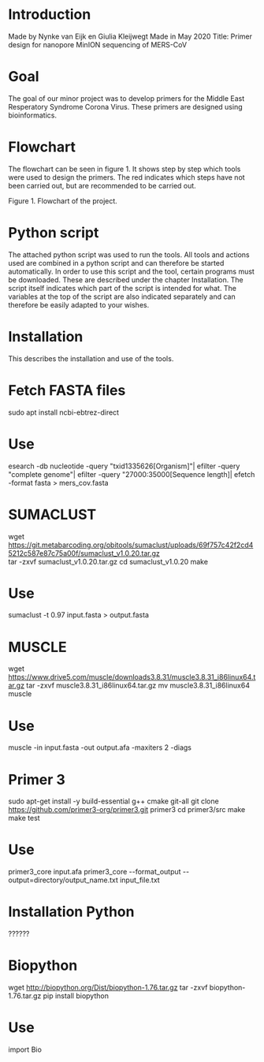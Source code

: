 # Introduction 
Made by Nynke van Eijk en Giulia Kleijwegt
Made in May 2020
Title: Primer design for nanopore MinION sequencing of MERS-CoV

# Goal
The goal of our minor project was to develop primers for the Middle East Resperatory Syndrome Corona Virus. These primers are designed using bioinformatics.

# Flowchart
The flowchart can be seen in figure 1. It shows step by step which tools were used to design the primers. The red indicates which steps have not been carried out, but are recommended to be carried out.

Figure 1. Flowchart of the project. 

# Python script
The attached python script was used to run the tools. All tools and actions used are combined in a python script and can therefore be started automatically. In order to use this script and the tool, certain programs must be downloaded. These are described under the chapter Installation. The script itself indicates which part of the script is intended for what. The variables at the top of the script are also indicated separately and can therefore be easily adapted to your wishes.

# Installation 
This describes the installation and use of the tools.

# Fetch FASTA files
sudo apt install ncbi-ebtrez-direct
# Use 
esearch -db nucleotide -query "txid1335626[Organism]"| efilter -query "complete genome"| efilter -query "27000:35000[Sequence length]| efetch -format fasta > mers_cov.fasta

# SUMACLUST
wget https://git.metabarcoding.org/obitools/sumaclust/uploads/69f757c42f2cd45212c587e87c75a00f/sumaclust_v1.0.20.tar.gz  
tar -zxvf sumaclust_v1.0.20.tar.gz
cd sumaclust_v1.0.20
make
# Use
sumaclust -t 0.97 input.fasta > output.fasta

# MUSCLE
wget https://www.drive5.com/muscle/downloads3.8.31/muscle3.8.31_i86linux64.tar.gz 
tar -zxvf muscle3.8.31_i86linux64.tar.gz
mv muscle3.8.31_i86linux64 muscle
# Use 
muscle -in input.fasta -out output.afa -maxiters 2 -diags

# Primer 3
sudo apt-get install -y build-essential g++ cmake git-all
git clone https://github.com/primer3-org/primer3.git primer3
cd primer3/src
make
make test
# Use 
primer3_core input.afa
<or>
primer3_core --format_output --output=directory/output_name.txt input_file.txt


# Installation Python
??????

# Biopython
wget http://biopython.org/Dist/biopython-1.76.tar.gz 
tar -zxvf biopython-1.76.tar.gz
pip install biopython
# Use
import Bio

